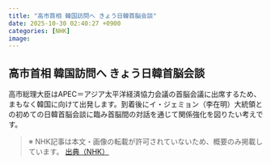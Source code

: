 ```yaml
---
title: "高市首相 韓国訪問へ きょう日韓首脳会談"
date: 2025-10-30 02:40:27 +0900
categories: [NHK]
image: 
---
```

## 高市首相 韓国訪問へ きょう日韓首脳会談

高市総理大臣はAPEC＝アジア太平洋経済協力会議の首脳会議に出席するため、まもなく韓国に向けて出発します。到着後にイ・ジェミョン（李在明）大統領との初めての日韓首脳会談に臨み首脳間の対話を通じて関係強化を図りたい考えです。

> ※ NHK記事は本文・画像の転載が許可されていないため、概要のみ掲載しています。
[出典（NHK）](http://www3.nhk.or.jp/news/html/20251030/k10014963141000.html)
